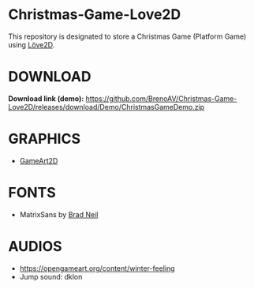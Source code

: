 # Christmas-Game-Love2D

This repository is designated to store a Christmas Game (Platform Game) using [Löve2D](https://www.love2d.org). 

# DOWNLOAD

**Download link (demo):** https://github.com/BrenoAV/Christmas-Game-Love2D/releases/download/Demo/ChristmasGameDemo.zip 

# GRAPHICS

- [GameArt2D](https://www.gameart2d.com/freebies.html)

# FONTS

- MatrixSans by [Brad Neil](https://fontesk.com/designer/brad-neil/)

# AUDIOS

- https://opengameart.org/content/winter-feeling
- Jump sound: dklon
